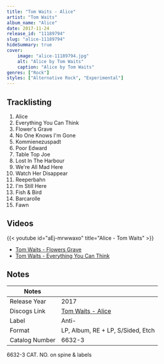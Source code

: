 ```yaml
---
title: "Tom Waits - Alice"
artist: "Tom Waits"
album_name: "Alice"
date: 2017-11-24
release_id: "11189794"
slug: "alice-11189794"
hideSummary: true
cover:
    image: "alice-11189794.jpg"
    alt: "Alice by Tom Waits"
    caption: "Alice by Tom Waits"
genres: ["Rock"]
styles: ["Alternative Rock", "Experimental"]
---
```


## Tracklisting
1. Alice
2. Everything You Can Think
3. Flower's Grave
4. No One Knows I'm Gone
5. Kommienezuspadt
6. Poor Edward
7. Table Top Joe
8. Lost In The Harbour
9. We're All Mad Here
10. Watch Her Disappear
11. Reeperbahn
12. I'm Still Here
13. Fish & Bird
14. Barcarolle
15. Fawn

## Videos
{{< youtube id="aEj-mrwwaxo" title="Alice - Tom Waits" >}}
- [Tom Waits - Flowers Grave](https://www.youtube.com/watch?v=_x198_I0Nfc)
- [Tom Waits - Everything You Can Think](https://www.youtube.com/watch?v=9Bk9ao6cSFs)


## Notes

| Notes          |             |
| ---------------| ----------- |
| Release Year   | 2017 |
| Discogs Link   | [Tom Waits - Alice](https://www.discogs.com/release/11189794-Tom-Waits-Alice) |
| Label          | Anti- |
| Format         | LP, Album, RE + LP, S/Sided, Etch |
| Catalog Number | 6632-3 |

6632-3 CAT. NO. on spine & labels


